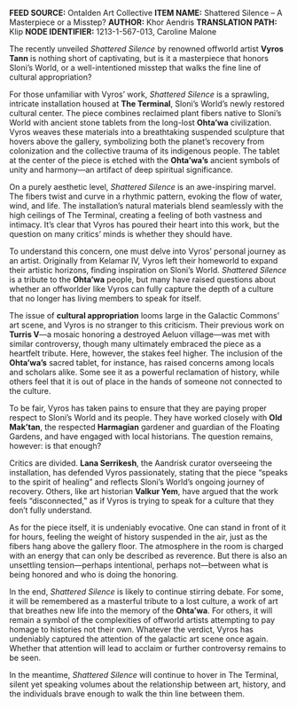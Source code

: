 **FEED SOURCE:** Ontalden Art Collective
**ITEM NAME:** Shattered Silence – A Masterpiece or a Misstep?
**AUTHOR:** Khor Aendris
**TRANSLATION PATH:** Klip
**NODE IDENTIFIER:** 1213-1-567-013, Caroline Malone 

The recently unveiled _Shattered Silence_ by renowned offworld artist **Vyros Tann** is nothing short of captivating, but is it a masterpiece that honors Sloni’s World, or a well-intentioned misstep that walks the fine line of cultural appropriation?  

For those unfamiliar with Vyros’ work, _Shattered Silence_ is a sprawling, intricate installation housed at **The Terminal**, Sloni’s World’s newly restored cultural center. The piece combines reclaimed plant fibers native to Sloni’s World with ancient stone tablets from the long-lost **Ohta’wa** civilization. Vyros weaves these materials into a breathtaking suspended sculpture that hovers above the gallery, symbolizing both the planet’s recovery from colonization and the collective trauma of its indigenous people. The tablet at the center of the piece is etched with the **Ohta’wa’s** ancient symbols of unity and harmony—an artifact of deep spiritual significance.  

On a purely aesthetic level, _Shattered Silence_ is an awe-inspiring marvel. The fibers twist and curve in a rhythmic pattern, evoking the flow of water, wind, and life. The installation’s natural materials blend seamlessly with the high ceilings of The Terminal, creating a feeling of both vastness and intimacy. It’s clear that Vyros has poured their heart into this work, but the question on many critics’ minds is whether they should have.  

To understand this concern, one must delve into Vyros’ personal journey as an artist. Originally from Kelamar IV, Vyros left their homeworld to expand their artistic horizons, finding inspiration on Sloni’s World. _Shattered Silence_ is a tribute to the **Ohta’wa** people, but many have raised questions about whether an offworlder like Vyros can fully capture the depth of a culture that no longer has living members to speak for itself.  

The issue of **cultural appropriation** looms large in the Galactic Commons’ art scene, and Vyros is no stranger to this criticism. Their previous work on **Turris V**—a mosaic honoring a destroyed Aeluon village—was met with similar controversy, though many ultimately embraced the piece as a heartfelt tribute. Here, however, the stakes feel higher. The inclusion of the **Ohta’wa’s** sacred tablet, for instance, has raised concerns among locals and scholars alike. Some see it as a powerful reclamation of history, while others feel that it is out of place in the hands of someone not connected to the culture.  

To be fair, Vyros has taken pains to ensure that they are paying proper respect to Sloni’s World and its people. They have worked closely with **Old Mak’tan**, the respected **Harmagian** gardener and guardian of the Floating Gardens, and have engaged with local historians. The question remains, however: is that enough?

Critics are divided. **Lana Serrikesh**, the Aandrisk curator overseeing the installation, has defended Vyros passionately, stating that the piece “speaks to the spirit of healing” and reflects Sloni’s World’s ongoing journey of recovery. Others, like art historian **Valkur Yem**, have argued that the work feels “disconnected,” as if Vyros is trying to speak for a culture that they don’t fully understand.

As for the piece itself, it is undeniably evocative. One can stand in front of it for hours, feeling the weight of history suspended in the air, just as the fibers hang above the gallery floor. The atmosphere in the room is charged with an energy that can only be described as reverence. But there is also an unsettling tension—perhaps intentional, perhaps not—between what is being honored and who is doing the honoring. 

In the end, _Shattered Silence_ is likely to continue stirring debate. For some, it will be remembered as a masterful tribute to a lost culture, a work of art that breathes new life into the memory of the **Ohta’wa**. For others, it will remain a symbol of the complexities of offworld artists attempting to pay homage to histories not their own. Whatever the verdict, Vyros has undeniably captured the attention of the galactic art scene once again. Whether that attention will lead to acclaim or further controversy remains to be seen.

In the meantime, _Shattered Silence_ will continue to hover in The Terminal, silent yet speaking volumes about the relationship between art, history, and the individuals brave enough to walk the thin line between them.